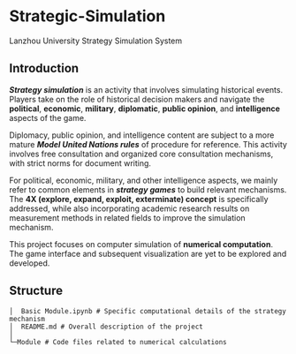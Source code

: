 # Strategic-Simulation
Lanzhou University Strategy Simulation System

## Introduction
***Strategy simulation*** is an activity that involves simulating historical events. Players take on the role of historical decision makers and navigate the **political**, **economic**, **military**, **diplomatic**, **public opinion**, and **intelligence** aspects of the game.  

Diplomacy, public opinion, and intelligence content are subject to a more mature ***Model United Nations rules*** of procedure for reference. This activity involves free consultation and organized core consultation mechanisms, with strict norms for document writing.  

For political, economic, military, and other intelligence aspects, we mainly refer to common elements in ***strategy games*** to build relevant mechanisms. The **4X (explore, expand, exploit, exterminate) concept** is specifically addressed, while also incorporating academic research results on measurement methods in related fields to improve the simulation mechanism.  

This project focuses on computer simulation of **numerical computation**. The game interface and subsequent visualization are yet to be explored and developed.

## Structure
```
│  Basic Module.ipynb # Specific computational details of the strategy mechanism
│  README.md # Overall description of the project
│  
└─Module # Code files related to numerical calculations
```

